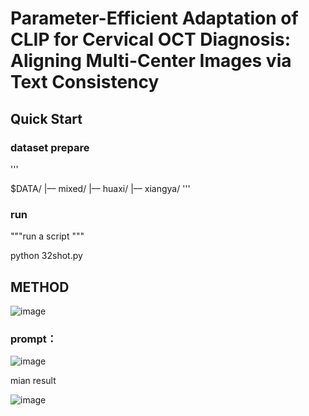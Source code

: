 # Parameter-Efficient Adaptation of CLIP for Cervical OCT Diagnosis: Aligning Multi-Center Images via Text Consistency

## Quick Start

### dataset prepare

'''

$DATA/
|–– mixed/
|–– huaxi/
|–– xiangya/
'''

### run
"""run a script """

python 32shot.py

## METHOD
![image](https://github.com/user-attachments/assets/4d89936f-b93b-4317-a099-4a0d1b85b61f)



### prompt：
![image](https://github.com/user-attachments/assets/9d869c94-b3ef-41f3-8f75-3a8af6d74511)


mian result

![image](https://github.com/user-attachments/assets/2c497714-f92f-4b9f-aa11-0e53849d32d8)

